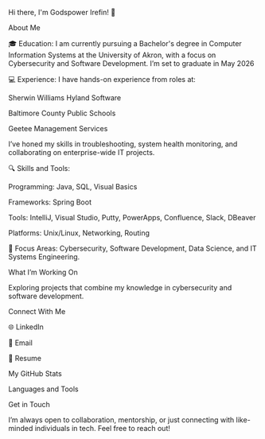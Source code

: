 Hi there, I'm Godspower Irefin! 👋

About Me

🎓 Education: I am currently pursuing a Bachelor's degree in Computer Information Systems at the University of Akron, with a focus on Cybersecurity and Software Development. I’m set to graduate in May 2026

💻 Experience: I have hands-on experience from roles at:

Sherwin Williams 
Hyland Software

Baltimore County Public Schools

Geetee Management Services

I’ve honed my skills in troubleshooting, system health monitoring, and collaborating on enterprise-wide IT projects.

🔍 Skills and Tools:

Programming: Java, SQL, Visual Basics

Frameworks: Spring Boot

Tools: IntelliJ, Visual Studio, Putty, PowerApps, Confluence, Slack, DBeaver

Platforms: Unix/Linux, Networking, Routing

🌟 Focus Areas: Cybersecurity, Software Development, Data Science, and IT Systems Engineering.

What I’m Working On

Exploring projects that combine my knowledge in cybersecurity and software development.

Connect With Me

🌐 LinkedIn

📧 Email

📝 Resume

My GitHub Stats



Languages and Tools








Get in Touch

I’m always open to collaboration, mentorship, or just connecting with like-minded individuals in tech. Feel free to reach out!
